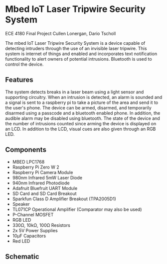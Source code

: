 # Mbed IoT Laser Tripwire Security System
ECE 4180 Final Project
Cullen Lonergan, Dario Tscholl

The mbed IoT Laser Tripwire Security System is a device capable of detecting intruders through
the use of an invisible laser tripwire. This system is internet of things and enabled and incorporates text notification
functionality to alert owners of potential intrusions. Bluetooth is used to control the device.

## Features
The system detects breaks in a laser beam using a light sensor and supporting circuitry. When 
an intrusion is detected, an alarm is sounded and a signal is sent to a raspberry pi to take a picture
of the area and send it to the user's phone. The device can be armed, disarmed, and temporarily disarmed 
using a passcode and a bluetooth enabled phone. In addition, the audible alarm may be disabled using bluetooth.
The state of the device and the number of intrusions counted since arming the device is displayed on an LCD. 
In addition to the LCD, visual cues are also given through an RGB LED.

## Components
- MBED LPC1768
- Raspberry Pi Zero W 2
- Raspberry Pi Camera Module
- 980nm Infrared 5mW Laser Diode
- 940nm Infrared Photodiode
- Adafruit Bluefruit UART Module
- SD Card and SD Card Breakout
- Sparkfun Class D Amplifier Breakout (TPA2005D1)
- Speaker
- TL071CP Operational Amplifier (Comparator may also be used)
- P-Channel MOSFET
- RGB LED
- 330Ω, 10kΩ, 100Ω Resistors
- 2x 5V Power Supplies
- 10µF Capacitors
- Red LED

## Schematic



